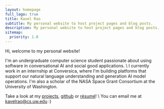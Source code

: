 ```yaml
---
layout: homepage
full_logo: true
title: Kavel Rao
subtitle: My personal website to host project pages and blog posts.
description: My personal website to host project pages and blog posts.
sitemap:
  priority: 1.0
---
```

<p class="describe-text">Hi, welcome to my personal website!</p>

I'm an undergraduate computer science student passionate about using software in conversational AI and social good applications. \\
I currently work in an internship at Conversica, where I'm building platforms that support our natural language understanding and generation AI model operations. I'm also a scholar of the NASA Space Grant Consortium at the University of Washington.

Take a look at my [projects](/projects), [github](github.com/kavelrao) or [r&eacute;sum&eacute;](/assets/files/resume.pdf)! \\
You can email me at [kavelrao@cs.uw.edu](kavelrao@cs.uw.edu) :)

<br>
<br>
<br>
<br>
<br>
<br>
<br>
